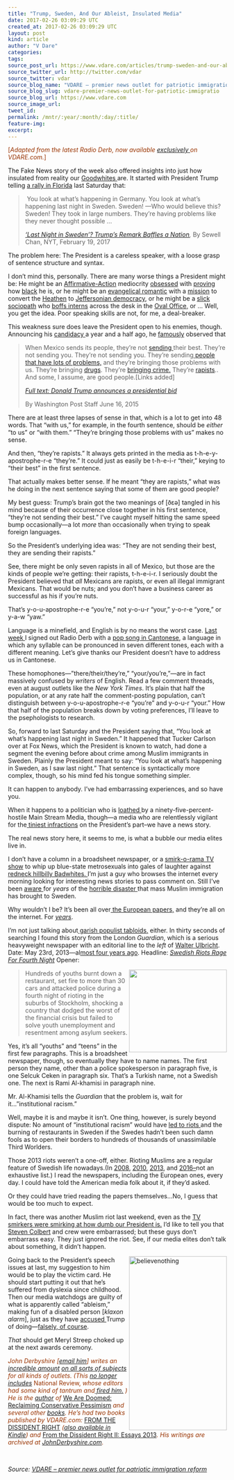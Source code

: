 ```yaml
---
title: "Trump, Sweden, And Our Ableist, Insulated Media"
date: 2017-02-26 03:09:29 UTC
created_at: 2017-02-26 03:09:29 UTC
layout: post
kind: article
author: "V Dare"
categories: 
tags: 
source_post_url: https://www.vdare.com/articles/trump-sweden-and-our-ableist-insulated-media
source_twitter_url: http://twitter.com/vdar
source_twitter: vdar
source_blog_name: "VDARE – premier news outlet for patriotic immigration reform"
source_blog_slug: vdare-premier-news-outlet-for-patriotic-immigratio
source_blog_url: https://www.vdare.com
source_image_url: 
tweet_id:
permalink: /mntr/:year/:month/:day/:title/
feature-img: 
excerpt:
---
```

<div class="pf-content"><p><span style="color: #993300;">[<em>Adapted from the latest Radio Derb, now available <a href="http://www.vdare.com/radios">exclusively </a>on VDARE.com.</em>]</span></p>
<p>The Fake News story of the week also offered insights into just how insulated from reality our <a href="http://www.vdare.com/articles/john-derbyshire-cecil-the-lion-and-the-goodwhite-badwhite-cold-civil-war">Goodwhites </a>are. It started with President Trump telling <a href="https://www.nytimes.com/2017/02/19/world/europe/last-night-in-sweden-trumps-remark-baffles-a-nation.html">a rally in Florida</a> last Saturday that:</p>
<blockquote><p> You look at what’s happening in Germany. You look at what’s happening last night in Sweden. Sweden! —Who would believe this? Sweden! They took in large numbers. They’re having problems like they never thought possible …</p>
<p><em><a href="https://www.nytimes.com/2017/02/19/world/europe/last-night-in-sweden-trumps-remark-baffles-a-nation.html">‘Last Night in Sweden’? Trump’s Remark Baffles a Nation</a>,</em> By Sewell Chan, NYT, February 19, 2017</p></blockquote>
<p></p>
<p>The problem here: The President is a careless speaker, with a loose grasp of sentence structure and syntax.</p>
<p>I don’t mind this, personally. There are many worse things a President might be: He might be an <a href="http://www.vdare.com/posts/i-told-you-so-obama-is-the-ultimate-affirmative-action-case">Affirmative-Action</a> mediocrity <a href="http://www.vdare.com/posts/mama-obama-a-stuff-white-people-like-hall-of-famer">obsessed</a> with <a href="http://www.vdare.com/posts/president-obama-talks-about-pssy-while-speaking-in-what-harry-reid-called-negro-dialect">proving</a> how <a href="http://www.vdare.com/posts/the-double-standard-on-the-is-obama-black-enough-question">black</a> he is, or he might be an <a href="http://www.vdare.com/articles/bush-signs-us-up-for-global-democratic-revolution">evangelical romantic</a> with a <a href="http://www.vdare.com/articles/ideology-was-bushs-undoing">mission</a> to convert the <a href="http://www.vdare.com/articles/despite-bush-dogma-mideast-democracy-means-more-islamism">Heathen</a> to <a href="http://www.vdare.com/articles/what-if-a-democratic-iraq-doesnt-like-us">Jeffersonian democracy</a>, or he might be a <a href="http://www.vdare.com/posts/kristol-scores-trump-for-having-associated-with-bill-clinton-rapist-but-kristol-is-trying-to-put-clinton-back-in-the-white-house">slick sociopath</a> who <a href="http://www.vdare.com/articles/trump-vs-the-clintons-who-has-actually-been-abusing-women">boffs interns</a> across the desk in the <a href="http://www.vdare.com/articles/ann-coulter-hillary-is-not-a-victim-of-bills-sex-crimes-shes-an-accomplice">Oval Office,</a> or … Well, you get the idea. Poor speaking skills are not, for me, a deal-breaker.</p>
<p>This weakness sure does leave the President open to his enemies, though. Announcing his <a href="http://www.vdare.com/posts/trump-announces-run-for-president-slammed-by-thinkprogress-for-mentioning-immigration">candidacy </a>a year and a half ago, he <a href="https://www.washingtonpost.com/news/fact-checker/wp/2015/07/08/donald-trumps-false-comments-connecting-mexican-immigrants-and-crime/?utm_term=.d6c0b45d08e7">famously</a> observed that</p>
<blockquote><p>When Mexico sends its people, they’re not <a href="http://www.vdare.com/posts/trump-announces-run-for-president-slammed-by-thinkprogress-for-mentioning-immigration">sending </a>their best. They’re not sending you. They’re not sending you. They’re sending<a href="http://www.vdare.com/articles/ann-coulter-media-furious-trump-breaks-embargo-with-hatefacts-about-mexicans"> people that have lots of problems,</a> and they’re bringing those problems with us. They’re bringing <a href="http://www.vdare.com/posts/of-cantaloupes-and-criminals-nyt-and-treason-lobby-still-targeting-steve-king">drugs</a>. They’re <a href="http://www.vdare.com/posts/mulshine-morristown-and-mara-salvatrucha">bringing crime.</a> They’re <a href="http://www.vdare.com/posts/support-your-local-hispanic-rapist">rapists</a>.. And some, I assume, are good people.[Links added]</p>
<p><em><a href="https://www.washingtonpost.com/news/post-politics/wp/2015/06/16/full-text-donald-trump-announces-a-presidential-bid/?utm_term=.3027c6ce231a">Full text: Donald Trump announces a presidential bid</a></em></p>
<p>By Washington Post Staff June 16, 2015</p></blockquote>
<p></p>
<p>There are at least three lapses of sense in that, which is a lot to get into 48 words. That “with us,” for example, in the fourth sentence, should be <em>either</em> “to us” or “with them.” “They’re bringing those problems with us” makes no sense.</p>
<p>And then, “they’re rapists.” It always gets printed in the media as t-h-e-y-apostrophe-r-e “they’re.” It could just as easily be t-h-e-i-r “their,” keying to “their best” in the first sentence.</p>
<p>That actually makes better sense. If he meant “they are rapists,” what was he doing in the next sentence saying that some of them are good people?</p>
<p>My best guess: Trump’s brain got the two meanings of [ðɛə] tangled in his mind because of their occurrence close together in his first sentence, “they’re not sending their best.” I’ve caught myself hitting the same speed bump occasionally—a lot <em>more</em> than occasionally when trying to speak foreign languages.</p>
<p>So the President’s underlying idea was: “They are not sending their best, they are sending their rapists.”</p>
<p>See, there might be only seven rapists in all of Mexico, but those are the kinds of people we’re getting: their rapists, t-h-e-i-r. I seriously doubt the President believed that <em>all</em> Mexicans are rapists, or even all illegal immigrant Mexicans. That would be nuts; and you don’t have a business career as successful as his if you’re nuts.</p>
<p>That’s y-o-u-apostrophe-r-e “you’re,” not y-o-u-r “your,” y-o-r-e “yore,” or y-a-w “yaw.”</p>
<p>Language is a minefield, and English is by no means the worst case. <a href="http://www.vdare.com/radios/radio-derb-february-17th">Last week </a>I signed out Radio Derb with a <a href="https://youtu.be/mlGoHi055ig">pop song in Cantonese</a>, a language in which any syllable can be pronounced in seven different tones, each with a different meaning. Let’s give thanks our President doesn’t have to address us in Cantonese.</p>
<p>These homophones—”there/their/they’re,” “your/you’re,”—are in fact massively confused by <em>writers</em> of English. Read a few comment threads, even at august outlets like the <em>New York Times</em>. It’s plain that half the population, or at any rate half the comment-posting population, can’t distinguish between y-o-u-apostrophe-r-e “you’re” and y-o-u-r “your.” How that half of the population breaks down by voting preferences, I’ll leave to the psephologists to research.</p>
<p>So, forward to last Saturday and the President saying that, “You look at what’s happening last night in Sweden.” It happened that Tucker Carlson over at Fox News, which the President is known to watch, had done a segment the evening before about crime among Muslim immigrants in Sweden. Plainly the President meant to say: “You look at what’s happening in Sweden, as I saw last night.” That sentence is syntactically more complex, though, so his mind fed his tongue something simpler.</p>
<p>It can happen to anybody. I’ve had embarrassing experiences, and so have you.</p>
<p>When it happens to a politician who is <a href="http://www.vdare.com/posts/are-attacks-on-trump-a-textbook-example-of-coordination">loathed </a>by a ninety-five-percent-hostile Main Stream Media, though—a media who are relentlessly vigilant for the<a href="https://www.washingtonpost.com/news/politics/wp/2017/02/16/trump-asks-a-black-reporter-to-set-up-a-meeting-with-black-members-of-congress/?utm_term=.0e42e9546ca8"> tiniest infractions</a> on the President’s part–we have a news story.</p>
<p>The real news story here, it seems to me, is what a bubble our media elites live in.</p><div id="57966237cc52c74a5e1363c4" class="vdb_player vdb_57966237cc52c74a5e1363c456bcd17ce4b018167fea5539">    </div>
<p>I don’t have a column in a broadsheet newspaper, or a <a href="http://www.vdare.com/articles/steven-colbert-and-the-rise-and-coming-fall-of-the-white-minstrel-show">smirk-o-rama TV show</a> to whip up blue-state metrosexuals into gales of laughter against <a href="http://www.vdare.com/articles/duck-dynasty-and-the-new-blacklist">redneck hillbilly Badwhites. </a>I’m just a guy who browses the internet every morning looking for interesting news stories to pass comment on. Still I’ve been <a href="http://www.vdare.com/posts/malm-a-case-study-in-multiculturalism">aware </a>for <em>years</em> of the <a href="http://www.vdare.com/posts/sweden-asylum-seeking-somali-is-charged-in-murder-of-social-worker">horrible disaster </a>that mass Muslim immigration has brought to Sweden.</p>
<p>Why wouldn’t I be? It’s been all over<a href="http://www.vdare.com/articles/make-europe-great-again-nationalism-on-the-rise-but-fast-enough"> the European papers,</a> and they’re all on the internet. For <a href="http://www.vdare.com/posts/huge-immigrant-riots-break-out-in-perfectly-safe-sweden"><em>years</em></a>.</p>
<p>I’m not just talking about<a href="https://www.google.com/search?sclient=psy-ab&amp;btnG=Search&amp;q=site%3Adailymail.co.uk+sweden+crime+"> garish populist tabloids,</a> either. In thirty seconds of searching I found this story from the London <em>Guardian</em>, which is a serious heavyweight newspaper with an editorial line to the <em>left</em> of <a href="http://www.historyinanhour.com/2013/06/30/walter-ulbricht-summary/">Walter Ulbricht</a>. Date: May 23rd, 2013—al<a href="http://www.vdare.com/posts/muslim-rioting-in-sweden-as-seen-by-the-goodthinkers-of-the-la-times">most four years ago</a>. Headline: <em><a href="https://www.theguardian.com/world/2013/may/23/swedish-riots-stockholm">Swedish Riots Rage For Fourth Night</a></em> Opener:</p>
<blockquote><p><img class="aligncenter wp-image-108011" title="" src="https://s3-us-west-2.amazonaws.com/vdare-live/wp-content/uploads/2017/02/25220205/2013.png" width="225" height="190" align="right">Hundreds of youths burnt down a restaurant, set fire to more than 30 cars and attacked police during a fourth night of rioting in the suburbs of Stockholm, shocking a country that dodged the worst of the financial crisis but failed to solve youth unemployment and resentment among asylum seekers.</p></blockquote>
<p>Yes, it’s all “youths” and “teens” in the first few paragraphs. This is a broadsheet newspaper, though, so eventually they have to name names. The first person they name, other than a police spokesperson in paragraph five, is one Selcuk Ceken in paragraph six. That’s a Turkish name, not a Swedish one. The next is Rami Al-khamisi in paragraph nine.</p>
<p>Mr. Al-Khamisi tells the <em>Guardian</em> that the problem is, wait for it…”institutional racism.”</p>
<p>Well, maybe it is and maybe it isn’t. One thing, however, is surely beyond dispute: No amount of “institutional racism” would have <a href="http://articles.latimes.com/2013/may/24/world/la-fg-wn-sweden-riots-20130524">led to riots </a>and the burning of restaurants in Sweden if the Swedes hadn’t been such damn fools as to open their borders to hundreds of thousands of unassimilable Third Worlders.</p>
<p>Those 2013 riots weren’t a one-off, either. Rioting Muslims are a regular feature of Swedish life nowadays.(In <a href="https://en.wikipedia.org/wiki/2008%E2%80%9309_Oslo_riots">2008</a>, <a href="https://en.wikipedia.org/wiki/2010_Rinkeby_riots">2010</a>, <a href="https://en.wikipedia.org/wiki/2013_Stockholm_riots">2013</a>, and <a href="https://en.wikipedia.org/wiki/Social_unrest_in_Norrk%C3%B6ping_and_Borl%C3%A4nge">2016–</a>not an exhaustive list.) I read the newspapers, including the European ones, every day. I could have told the American media folk about it, if they’d asked.</p>
<p>Or they could have tried reading the papers themselves…No, I guess that would be too much to expect.</p>
<p>In fact, there was another Muslim riot last weekend, even as the <a href="https://www.theguardian.com/tv-and-radio/2017/feb/21/late-night-tv-roundup-trump-sweden-never-fjorget">TV smirkers were smirking at how dumb our President is.</a> I’d like to tell you that <a href="http://www.nydailynews.com/entertainment/tv/stephen-colbert-mocks-president-trump-swedish-terror-remark-article-1.2977808">Steven Colbert</a> and crew were embarrassed; but these guys don’t embarrass easy. They just ignored the riot. See, if our media elites don’t talk about something, it didn’t happen.</p>
<p><img class="alignright wp-image-95490" title="" src="https://s3-us-west-2.amazonaws.com/vdare-live/wp-content/uploads/2016/08/31190803/believenothing-576x1024.png" alt="believenothing" width="225" height="400" align="right">Going back to the President’s speech issues at last, my suggestion to him would be to play the victim card. He should start putting it out that he’s suffered from dyslexia since childhood. Then our media watchdogs are guilty of what is apparently called “ableism,” making fun of a disabled person [<em>klaxon alarm</em>], just as they have <a href="https://www.catholics4trump.com/the-true-story-donald-trump-did-not-mock-a-reporters-disability/">accused </a>Trump of doing—<a href="http://www.vdare.com/articles/ann-coulter-media-invented-lie-about-trump-mocking-disabled-washington-post-reporter">falsely, of course</a>.</p>
<p><em>That</em> should get Meryl Streep choked up at the next awards ceremony.<br>
</p>
<p><img title="" src="https://www.vdare.com/wp-content/uploads/2015/04/2010-12-24dl1-150x112.jpg" align="right"></p>
<p><span style="color: #993300;"><em>John Derbyshire [</em><a href="mailto:gxnmvw7e@gmail.com"><em>email him</em></a><em>] writes an </em><a href="http://www.johnderbyshire.com/Opinions/page.html"><em>incredible amount</em></a> <a href="http://www.vdare.com/articles/algebra-and-american-civilization"><em>on all sorts of subjects</em></a><em> for all kinds of outlets. (This </em><a href="http://www.vdare.com/articles/john-derbyshire-who-are-we-the-dissident-right"><em>no longer includes</em></a> National Review,<em> whose editors had some kind of tantrum and</em><a href="http://www.vdare.com/posts/rich-lowry-fires-john-derbyshire"><em> fired him.</em></a><em> ) He is the </em><a href="http://www.vdare.com/articles/john-derbyshire-says-we-are-doomed-good-news-for-the-alternative-right"><em>author</em></a><em> of</em> <a href="http://www.amazon.com/Are-Doomed-Reclaiming-Conservative-Pessimism/dp/0307409589/?_encoding=UTF8&amp;tag=vd0b-20&amp;linkCode=ur2&amp;camp=1789&amp;creative=9325">We Are Doomed: Reclaiming Conservative Pessimism</a><em> and several other </em><a href="http://www.amazon.com/John-Derbyshire/e/B000AQ4V0O/?_encoding=UTF8&amp;tag=vd0b-20&amp;linkCode=ur2&amp;camp=1789&amp;creative=9325"><em>books</em></a><em>. </em></span><span style="color: #993300;"><em>He’s had t</em></span><span style="color: #993300;"><em>w</em></span><span style="color: #993300;"><em>o books published by VDARE.com:</em> <a href="http://www.lulu.com/shop/john-derbyshire/from-the-dissident-right/paperback/product-21002437.html">FROM THE DISSIDENT RIGHT</a><em> (<a href="http://www.amazon.com/From-The-Dissident-Right-ebook/dp/B00CDSR7VC/?_encoding=UTF8&amp;camp=1789&amp;creative=9325&amp;linkCode=ur2&amp;tag=vd0b-20">also available in Kindle</a>) and </em><span class="book_content"><a href="http://www.amazon.com/Dissident-Right-II-Essays-2013/dp/1312762403/vd0b-20">From the Dissident Right II: Essays 2013</a></span><em>. His writings are archived at </em><a href="http://johnderbyshire.com/"><em>JohnDerbyshire.com</em></a><em>.</em></span></p>
<p> </p>
</div><div class="">
    <i>Source: <a href="https://www.vdare.com">VDARE – premier news outlet for patriotic immigration reform</a></i>
</div>
